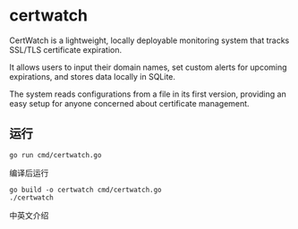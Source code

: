 # certwatch
CertWatch is a lightweight, locally deployable monitoring system that tracks SSL/TLS certificate expiration.

It allows users to input their domain names, set custom alerts for upcoming expirations, and stores data locally in SQLite. 

The system reads configurations from a file in its first version, providing an easy setup for anyone concerned about certificate management.


## 运行
```
go run cmd/certwatch.go
```

编译后运行
```
go build -o certwatch cmd/certwatch.go
./certwatch
```


中英文介绍